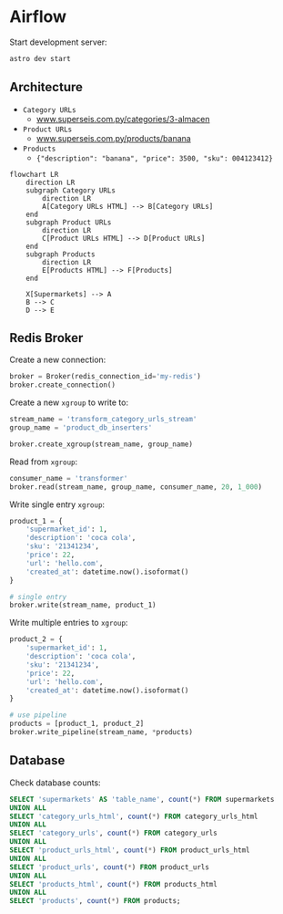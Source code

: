 # Airflow

Start development server:
```sh
astro dev start
```

## Architecture
* `Category URLs`
    * www.superseis.com.py/categories/3-almacen
* `Product URLs`
    * www.superseis.com.py/products/banana
* `Products`
    * `{"description": "banana", "price": 3500, "sku": 004123412}`

```mermaid
flowchart LR
    direction LR
    subgraph Category URLs
        direction LR
        A[Category URLs HTML] --> B[Category URLs]
    end
    subgraph Product URLs
        direction LR
        C[Product URLs HTML] --> D[Product URLs]
    end
    subgraph Products
        direction LR
        E[Products HTML] --> F[Products]
    end
    
    X[Supermarkets] --> A
    B --> C
    D --> E
```

## Redis Broker
Create a new connection:
```python
broker = Broker(redis_connection_id='my-redis')
broker.create_connection()
```

Create a new `xgroup` to write to:
```python
stream_name = 'transform_category_urls_stream'
group_name = 'product_db_inserters'

broker.create_xgroup(stream_name, group_name)
```

Read from `xgroup`:
```python
consumer_name = 'transformer'
broker.read(stream_name, group_name, consumer_name, 20, 1_000)
```

Write single entry `xgroup`:
```python
product_1 = {
    'supermarket_id': 1,
    'description': 'coca cola',
    'sku': '21341234',
    'price': 22,
    'url': 'hello.com',
    'created_at': datetime.now().isoformat()
}

# single entry
broker.write(stream_name, product_1)
```

Write multiple entries to `xgroup`:
```python
product_2 = {
    'supermarket_id': 1,
    'description': 'coca cola',
    'sku': '21341234',
    'price': 22,
    'url': 'hello.com',
    'created_at': datetime.now().isoformat()
}

# use pipeline
products = [product_1, product_2]
broker.write_pipeline(stream_name, *products)
```

## Database
Check database counts:
```sql
SELECT 'supermarkets' AS 'table_name', count(*) FROM supermarkets
UNION ALL
SELECT 'category_urls_html', count(*) FROM category_urls_html
UNION ALL
SELECT 'category_urls', count(*) FROM category_urls
UNION ALL
SELECT 'product_urls_html', count(*) FROM product_urls_html 
UNION ALL
SELECT 'product_urls', count(*) FROM product_urls 
UNION ALL
SELECT 'products_html', count(*) FROM products_html 
UNION ALL
SELECT 'products', count(*) FROM products;
```